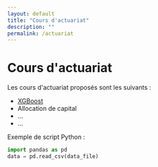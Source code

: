 ```yaml
---
layout: default
title: "Cours d'actuariat"
description: ""
permalink: /actuariat
---
```


# Cours d'actuariat

Les cours d'actuariat proposés sont les suivants :
<ul type="1">
  <li> <a href = "https://tortuecookie.github.io/docs/actuariat/Capital Allocation - Tasche.pdf"> XGBoost </a> </li>
  <li> Allocation de capital </li>
  <li> ... </li>
  <li> ... </li>
</ul>

Exemple de script Python :

```python
import pandas as pd
data = pd.read_csv(data_file)
```
